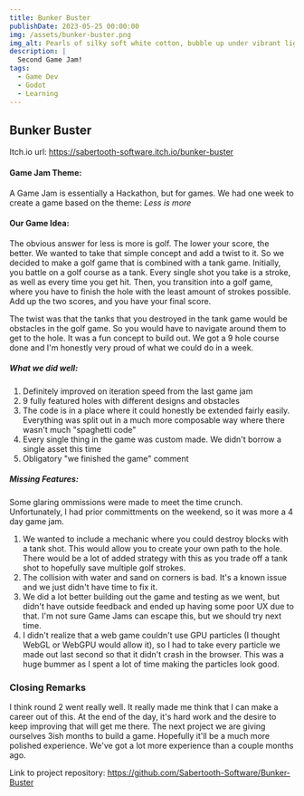 ```yaml
---
title: Bunker Buster
publishDate: 2023-05-25 00:00:00
img: /assets/bunker-buster.png
img_alt: Pearls of silky soft white cotton, bubble up under vibrant lighting
description: |
  Second Game Jam!
tags:
  - Game Dev
  - Godot
  - Learning
---
```



## Bunker Buster

Itch.io url: https://sabertooth-software.itch.io/bunker-buster

#### Game Jam Theme:

A Game Jam is essentially a Hackathon, but for games. We had one week to create a game based on the theme: 
*Less is more*

#### Our Game Idea:

The obvious answer for less is more is golf. The lower your score, the better. We wanted to take that simple concept
and add a twist to it. So we decided to make a golf game that is combined with a tank game. Initially, you battle on a golf 
course as a tank. Every single shot you take is a stroke, as well as every time you get hit. Then, you transition into a
golf game, where you have to finish the hole with the least amount of strokes possible. Add up the two scores, and you have
your final score.

The twist was that the tanks that you destroyed in the tank game would be obstacles in the golf game. So you would have to
navigate around them to get to the hole. It was a fun concept to build out. We got a 9 hole course done and I'm honestly very proud
of what we could do in a week.

##### What we did well:

1) Definitely improved on iteration speed from the last game jam
2) 9 fully featured holes with different designs and obstacles
3) The code is in a place where it could honestly be extended fairly easily. Everything was split out in a much more composable way
where there wasn't much "spaghetti code"
4) Every single thing in the game was custom made. We didn't borrow a single asset this time
5) Obligatory "we finished the game" comment

##### Missing Features:

Some glaring ommissions were made to meet the time crunch. Unfortunately, I had prior committments on the weekend,
so it was more a 4 day game jam.

1) We wanted to include a mechanic where you could destroy blocks with a tank shot. This would allow you to create your own path
to the hole. There would be a lot of added strategy with this as you trade off a tank shot to hopefully save multiple golf strokes.
2) The collision with water and sand on corners is bad. It's a known issue and we just didn't have time to fix it.
3) We did a lot better building out the game and testing as we went, but didn't have outside feedback and ended up having some poor
UX due to that. I'm not sure Game Jams can escape this, but we should try next time.
4) I didn't realize that a web game couldn't use GPU particles (I thought WebGL or WebGPU would allow it), so I had to take
every particle we made out last second so that it didn't crash in the browser. This was a huge bummer as I spent a lot of time
making the particles look good.

### Closing Remarks

I think round 2 went really well. It really made me think that I can make a career out of this. At the end of the day, it's hard 
work and the desire to keep improving that will get me there. The next project we are giving ourselves 3ish months to build a game. 
Hopefully it'll be a much more polished experience. We've got a lot more experience than a couple months ago.

Link to project repository: https://github.com/Sabertooth-Software/Bunker-Buster

